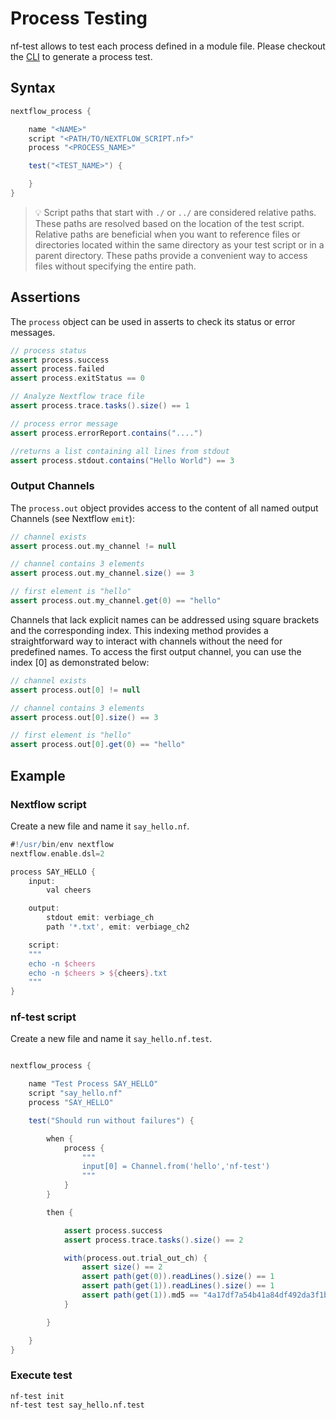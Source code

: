 # Process Testing

nf-test allows to test each process defined in a module file. Please checkout the [CLI](../cli/generate.md) to generate a process test.

## Syntax
```Groovy
nextflow_process {

    name "<NAME>"
    script "<PATH/TO/NEXTFLOW_SCRIPT.nf>"
    process "<PROCESS_NAME>"

    test("<TEST_NAME>") {

    }
}
```


>:bulb: Script paths that start with `./` or `../` are considered relative paths. These paths are resolved based on the location of the test script. Relative paths are beneficial when you want to reference files or directories located within the same directory as your test script or in a parent directory. These paths provide a convenient way to access files without specifying the entire path.

## Assertions

The `process` object can be used in asserts to check its status or error messages.


```groovy
// process status
assert process.success
assert process.failed
assert process.exitStatus == 0

// Analyze Nextflow trace file
assert process.trace.tasks().size() == 1

// process error message
assert process.errorReport.contains("....")

//returns a list containing all lines from stdout
assert process.stdout.contains("Hello World") == 3
```

### Output Channels

The `process.out` object provides access to the content of all named output Channels (see Nextflow `emit`):

```groovy
// channel exists
assert process.out.my_channel != null

// channel contains 3 elements
assert process.out.my_channel.size() == 3

// first element is "hello"
assert process.out.my_channel.get(0) == "hello"
```

Channels that lack explicit names can be addressed using square brackets and the corresponding index. This indexing method provides a straightforward way to interact with channels without the need for predefined names. To access the first output channel, you can use the index [0] as demonstrated below:

```Groovy
// channel exists
assert process.out[0] != null

// channel contains 3 elements
assert process.out[0].size() == 3

// first element is "hello"
assert process.out[0].get(0) == "hello"
```

## Example

### Nextflow script
Create a new file and name it `say_hello.nf`.

```Groovy
#!/usr/bin/env nextflow
nextflow.enable.dsl=2

process SAY_HELLO {
    input:
        val cheers

    output:
        stdout emit: verbiage_ch
        path '*.txt', emit: verbiage_ch2

    script:
    """
    echo -n $cheers
    echo -n $cheers > ${cheers}.txt
    """
}

```

### nf-test script
Create a new file and name it `say_hello.nf.test`.

```Groovy

nextflow_process {

    name "Test Process SAY_HELLO"
    script "say_hello.nf"
    process "SAY_HELLO"

    test("Should run without failures") {

        when {
            process {
                """
                input[0] = Channel.from('hello','nf-test')
                """
            }
        }

        then {

            assert process.success
            assert process.trace.tasks().size() == 2

            with(process.out.trial_out_ch) {
                assert size() == 2
                assert path(get(0)).readLines().size() == 1
                assert path(get(1)).readLines().size() == 1
                assert path(get(1)).md5 == "4a17df7a54b41a84df492da3f1bab1e3"
            }

        }

    }
}
```

### Execute test
```
nf-test init
nf-test test say_hello.nf.test
```
